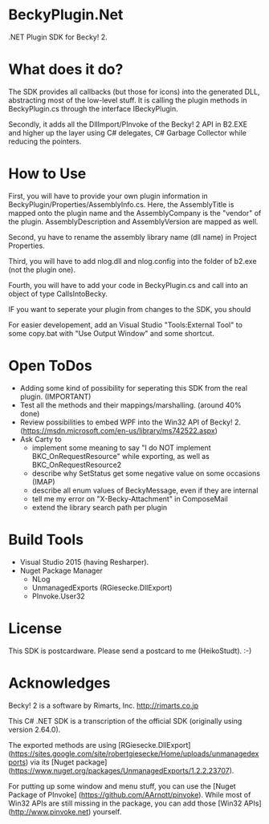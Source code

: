 # BeckyPlugin.Net
.NET Plugin SDK for Becky! 2.

# What does it do?
The SDK provides all callbacks (but those for icons) into the generated DLL, abstracting most of the low-level stuff.
It is calling the plugin methods in BeckyPlugin.cs through the interface IBeckyPlugin.

Secondly, it adds all the DllImport/PInvoke of the Becky! 2 API in B2.EXE and higher up the layer using C# delegates, C# Garbage Collector while reducing the pointers.


# How to Use
First, you will have to provide your own plugin information in BeckyPlugin/Properties/AssemblyInfo.cs.
Here, the AssemblyTitle is mapped onto the plugin name and the AssemblyCompany is the "vendor" of the plugin.
AssemblyDescription and AssemblyVersion are mapped as well.

Second, yu have to rename the assembly library name (dll name) in Project Properties.

Third, you will have to add nlog.dll and nlog.config into the folder of b2.exe (not the plugin one).

Fourth, you will have to add your code in BeckyPlugin.cs and call into an object of type CallsIntoBecky.

IF you want to seperate your plugin from changes to the SDK, you should

For easier developement, add an Visual Studio "Tools:External Tool" to some copy.bat with "Use Output Window" and some shortcut.

# Open ToDos
 * Adding some kind of possibility for seperating this SDK from the real plugin. (IMPORTANT)
 * Test all the methods and their mappings/marshalling. (around 40% done)
 * Review possibilities to embed WPF into the Win32 API of Becky! 2.
   (https://msdn.microsoft.com/en-us/library/ms742522.aspx)
 * Ask Carty to
   * implement some meaning to say "I do NOT implement BKC_OnRequestResource" while exporting, as well as BKC_OnRequestResource2
   * describe why SetStatus get some negative value on some occasions (IMAP)
   * describe all enum values of BeckyMessage, even if they are internal
   * tell me my error on "X-Becky-Attachment" in ComposeMail
   * extend the library search path per plugin

# Build Tools
 * Visual Studio 2015 (having Resharper).
 * Nuget Package Manager
   * NLog
   * UnmanagedExports (RGiesecke.DllExport)
   * PInvoke.User32

# License
This SDK is postcardware. Please send a postcard to me (HeikoStudt). :-)

# Acknowledges
Becky! 2 is a software by Rimarts, Inc. http://rimarts.co.jp

This C# .NET SDK is a transcription of the official SDK (originally using version 2.64.0).

The exported methods are using [RGiesecke.DllExport] (https://sites.google.com/site/robertgiesecke/Home/uploads/unmanagedexports) via its [Nuget package] (https://www.nuget.org/packages/UnmanagedExports/1.2.2.23707).

For putting up some window and menu stuff, you can use the [Nuget Package of PInvoke] (https://github.com/AArnott/pinvoke). While most of Win32 APIs are still missing in the package, you can add those [Win32 APIs] (http://www.pinvoke.net) yourself.

